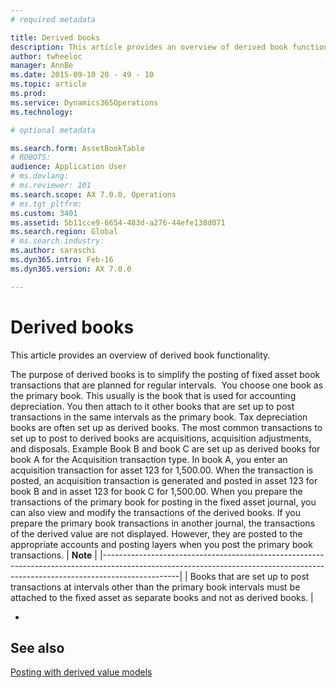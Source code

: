 ```yaml
---
# required metadata

title: Derived books
description: This article provides an overview of derived book functionality.
author: twheeloc
manager: AnnBe
ms.date: 2015-09-10 20 - 49 - 10
ms.topic: article
ms.prod: 
ms.service: Dynamics365Operations
ms.technology: 

# optional metadata

ms.search.form: AssetBookTable
# ROBOTS: 
audience: Application User
# ms.devlang: 
# ms.reviewer: 101
ms.search.scope: AX 7.0.0, Operations
# ms.tgt_pltfrm: 
ms.custom: 3401
ms.assetid: 5b11cce9-6654-483d-a276-44efe138d071
ms.search.region: Global
# ms.search.industry: 
ms.author: saraschi
ms.dyn365.intro: Feb-16
ms.dyn365.version: AX 7.0.0

---
```


# Derived books

This article provides an overview of derived book functionality.

The purpose of derived books is to simplify the posting of fixed asset book transactions that are planned for regular intervals.  You choose one book as the primary book. This usually is the book that is used for accounting depreciation. You then attach to it other books that are set up to post transactions in the same intervals as the primary book. Tax depreciation books are often set up as derived books. The most common transactions to set up to post to derived books are acquisitions, acquisition adjustments, and disposals. Example Book B and book C are set up as derived books for book A for the Acquisition transaction type. In book A, you enter an acquisition transaction for asset 123 for 1,500.00. When the transaction is posted, an acquisition transaction is generated and posted in asset 123 for book B and in asset 123 for book C for 1,500.00. When you prepare the transactions of the primary book for posting in the fixed asset journal, you can also view and modify the transactions of the derived books. If you prepare the primary book transactions in another journal, the transactions of the derived value are not displayed. However, they are posted to the appropriate accounts and posting layers when you post the primary book transactions.
| **Note**                                                                                                                                                                      |
|-------------------------------------------------------------------------------------------------------------------------------------------------------------------------------|
| Books that are set up to post transactions at intervals other than the primary book intervals must be attached to the fixed asset as separate books and not as derived books. |

 
-



See also
--------

[Posting with derived value models](post-derived-value-models.md)

